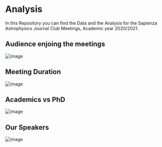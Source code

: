 
# Analysis
In this Repository you can find the Data and the Analysis for the Sapienza Astrophysics Journal Club Meetings, Academic year 2020/2021.

## Audience enjoing the meetings

![image](https://user-images.githubusercontent.com/81431176/112676905-55f8a180-8e69-11eb-98a7-4569bc0a3b16.png)

## Meeting Duration

![image](https://user-images.githubusercontent.com/81431176/112676967-6c9ef880-8e69-11eb-8063-a8eb9300e57d.png)

## Academics vs PhD

![image](https://user-images.githubusercontent.com/81431176/112677014-7c1e4180-8e69-11eb-806f-0a0809f9e400.png)

## Our Speakers

![image](https://user-images.githubusercontent.com/81431176/112677042-850f1300-8e69-11eb-9d2d-969a45295455.png)
